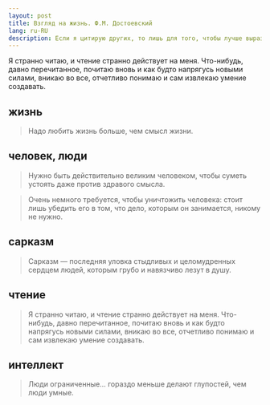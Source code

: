 ```yaml
---
layout: post
title: Взгляд на жизнь. Ф.М. Достоевский
lang: ru-RU
description: Если я цитирую других, то лишь для того, чтобы лучше выразить свою собственную мысль - Мишель де Монтен
---
```

Я странно читаю, и чтение странно действует на меня. Что-нибудь, давно перечитанное, почитаю вновь и как будто
напрягусь новыми силами, вникаю во все, отчетливо понимаю и сам извлекаю умение создавать.
<!--more-->

## жизнь
>Надо любить жизнь больше, чем смысл жизни.

## человек, люди
>Нужно быть действительно великим человеком, чтобы суметь устоять даже против здравого смысла.

>Очень немного требуется, чтобы уничтожить человека: стоит лишь убедить его в том, что дело, которым он занимается,
никому не нужно.

## сарказм
>Сарказм — последняя уловка стыдливых и целомудренных сердцем людей, которым грубо и навязчиво лезут в душу.

## чтение
>Я странно читаю, и чтение странно действует на меня. Что-нибудь, давно перечитанное, почитаю вновь и как будто
напрягусь новыми силами, вникаю во все, отчетливо понимаю и сам извлекаю умение создавать.

## интеллект
>Люди ограниченные… гораздо меньше делают глупостей, чем люди умные.
